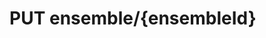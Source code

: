 #  PUT ensemble/{ensembleId}

<api-endpoint openapi-path="../../../src/main/resources/backend_flashpomo-openapi.yaml" method="PUT" endpoint="/ensemble/{ensembleId}"/>